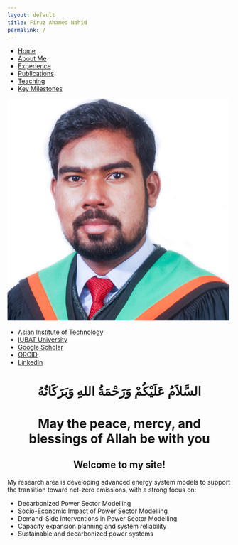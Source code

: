 ```yaml
---
layout: default
title: Firuz Ahamed Nahid
permalink: /
---
```


<!-- TOP NAVIGATION BAR -->
<nav class="top-nav">
  <ul>
    <li><a href="/">Home</a></li>
    <li><a href="/about/">About Me</a></li>
    <li><a href="/experience/">Experience</a></li>
    <li><a href="/publications/">Publications</a></li>
    <li><a href="/teaching/">Teaching</a></li>
    <li><a href="/milestones/">Key Milestones</a></li>
  </ul>
</nav>

<!-- SIDEBAR -->
<div class="sidebar">
  <img src="/image/Untitled design.png" alt="Profile Picture" class="profile-img">

  <ul class="sidebar-links">
    <li><a href="https://www.ait.ac.th" target="_blank"><i class="fas fa-university"></i> Asian Institute of Technology</a></li>
    <li><a href="https://eee.iubat.edu/faculty/" target="_blank"><i class="fas fa-university"></i> IUBAT University</a></li>
    <li><a href="https://scholar.google.com/citations?user=uqPruO4AAAAJ&hl=en" target="_blank"><i class="fab fa-google"></i> Google Scholar</a></li>
    <li><a href="https://orcid.org/0000-0002-2531-7640" target="_blank"><i class="fab fa-orcid"></i> ORCID</a></li>
    <li><a href="https://www.linkedin.com/in/firuz-ahamed-nahid/" target="_blank"><i class="fab fa-linkedin"></i> LinkedIn</a></li>
  </ul>
</div>

<!-- MAIN CONTENT -->
<div class="main-content" style="text-align: center;">
  <h1> السَّلاَمُ عَلَيْكُمْ وَرَحْمَةُ اللهِ وَبَرَكَاتُهُ </h1> 
  <h1> May the peace, mercy, and blessings of Allah be with you </h1>
  <h2> Welcome to my site! </h2>
</div>

<div class="main-content">
<p> My research area is developing advanced energy system models to support the transition toward net-zero emissions, with a strong focus on:</p>
  <ul>
    <li>Decarbonized Power Sector Modelling</li>
    <li>Socio-Economic Impact of Power Sector Modelling</li>
    <li>Demand-Side Interventions in Power Sector Modelling</li>
    <li>Capacity expansion planning and system reliability</li>
    <li>Sustainable and decarbonized power systems</li>
  </ul>
</div>
